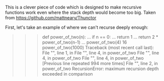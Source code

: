 This is a clever piece of code which is designed to make recursive functions work even where the stack depth would become too big. Taken from https://github.com/mattneary/Thunctor

First, let's take an example of where we can't recurse deeply enough:
>>> def power_of_two(n):
...     if n == 0:
...         return 1
...     return 2 * power_of_two(n-1)
...
>>> power_of_two(4)
16
>>> power_of_two(1000)
Traceback (most recent call last):
  File "<stdin>", line 1, in <module>
  File "<stdin>", line 4, in power_of_two
  File "<stdin>", line 4, in power_of_two
  File "<stdin>", line 4, in power_of_two
  [Previous line repeated 994 more times]
  File "<stdin>", line 2, in power_of_two
RecursionError: maximum recursion depth exceeded in comparison

